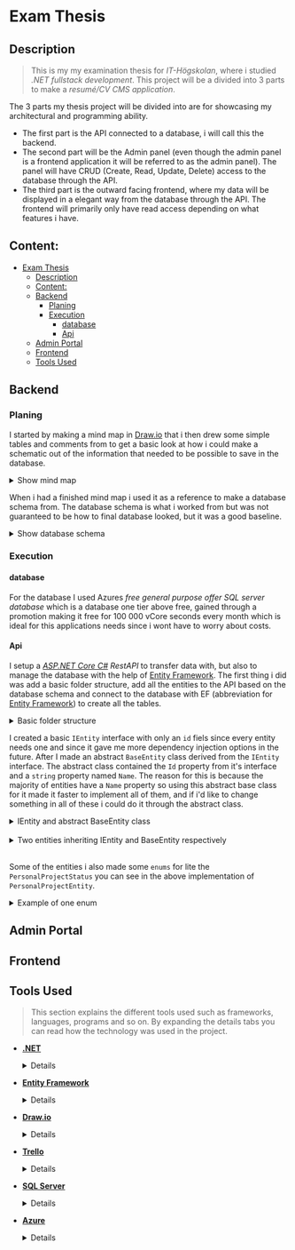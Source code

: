 [comment]: # (All links are placed at the end of this document)

# Exam Thesis
## Description

>This is my my examination thesis for *IT-Högskolan*, where i studied *.NET fullstack development*. This project will be a divided into 3 parts to make a *resumé/CV CMS application*. 

The 3 parts my thesis project will be divided into are for showcasing my architectural and programming ability.
* The first part is the API connected to a database, i will call this the backend. 
* The second part will be the Admin panel (even though the admin panel is a frontend application it will be referred to as the admin panel). The panel will have CRUD (Create, Read, Update, Delete) access to the database through the API. 
* The third part is the outward facing frontend, where my data will be displayed in a elegant way from the database through the API. The frontend will primarily only have read access depending on what features i have.

## Content:
- [Exam Thesis](#exam-thesis)
  - [Description](#description)
  - [Content:](#content)
  - [Backend](#backend)
    - [Planing](#planing)
    - [Execution](#execution)
      - [database](#database)
      - [Api](#api)
  - [Admin Portal](#admin-portal)
  - [Frontend](#frontend)
  - [Tools Used](#tools-used)
## Backend
  ### Planing

  I started by making a mind map in [Draw.io](#tools-used) that i then drew some simple tables and comments from to get a basic look at how i could make a schematic out of the information that needed to be possible to save in the database.

  <details>
  <summary>Show mind map</summary>

  ![Image of database mind map](./README_Pictures/Database/PlanningDatabaseContent.png)
  
  </details>

  When i had a finished mind map i used it as a reference to make a database schema from. The database schema is what i worked from but was not guaranteed to be how to final database looked, but it was a good baseline.

  <details>
  <summary>Show database schema</summary>
  
  ![Picture of the database schema](./README_Pictures/Database/DatabaseSchema.png)
  
  </details>

  ### Execution
  #### database 

  For the database I used Azures *free general purpose offer SQL server database* which is a database one tier above free, gained through a promotion making it free for 100 000 vCore seconds every month which is ideal for this applications needs since i wont have to worry about costs.

  #### Api

  I setup a *[ASP.NET Core C#](#tools-used) RestAPI* to transfer data with, but also to manage the database with the help of [Entity Framework](#tools-used). The first thing i did was add a basic folder structure, add all the entities to the API based on the database schema and connect to the database with EF (abbreviation for [Entity Framework](#tools-used)) to create all the tables. 

<details>
  <summary>Basic folder structure</summary>
  
   ![Picture of folderstructure](./README_Pictures/API/FirstFolderStructure.png)

</details>

I created a basic ``IEntity`` interface with only an `id` fiels since every entity needs one and since it gave me more dependency injection options in the future. After I made an abstract ``BaseEntity`` class derived from the ``IEntity`` interface. The abstract class contained the `Id` property from it's interface and a ``string`` property named `Name`. The reason for this is because the majority of entities have a `Name` property so using this abstract base class for it made it faster to implement all of them, and if i'd like to change something in all of these i could do it through the abstract class.
<details><summary>IEntity and abstract BaseEntity class</summary>
 
**IEntity:**
 ````c#
public interface IEntity
{
    public Guid Id { get; set; }
}
 ````

**BaseEntity:**
```c#
public class BaseEntity : IEntity
{
    public Guid Id { get; set; }
    public string Name { get; set; }
}
```
</details>
<br/>
<details>
<summary>Two entities inheriting IEntity and BaseEntity respectively</summary>

**IEntity**

```cs

public class AboutEntity : IEntity
{
    public Guid Id { get; set; }
  
    public required string FirstName { get; set; }
  
    public required string LastName { get; set; }
  
    public string? MiddleNames { get; set; }
 
    public DateTime BirthDate { get; set; }

    public string? Description { get; set; }
  
    public string? ImageUri { get; set; }
}

```

**BaseEntity**
```cs

public class PersonalProjectEntity : BaseEntity
{
    public required string Description { get; set; }

    public string? Documentation { get; set; }
  
    public PersonalProjectStatus Status { get; set; }
    
    public ICollection<PersonalProjectUriEntity>? ProjectUri { get; set; }
  
    public ICollection<SkillEntity>? AsociatedSkills { get; set; }
}

```
</details>

</br>

Some of the entities i also made some `enums` for lite the ``PersonalProjectStatus`` you can see in the above implementation of ``PersonalProjectEntity``.

<details>
<summary>Example of one enum</summary>

```cs
public enum PersonalProjectStatus
{
    Finished,
    InProduction,
    OnHold,
    Abandoned,
}
```
</details>

## Admin Portal
## Frontend
## Tools Used

>This section explains the different tools used such as frameworks, languages, programs and so on. By expanding the details tabs you can read how the technology was used in the project.

- **[.NET][.NET]** <details>Asp.net core with C# is the framework and programming language I'm using for configuring my database (with the help of [Entity Frameork][EF]) and to create the backend API to transfer data </details>
- **[Entity Framework][EF]**<details>Entity Framework is a framework that let's the user configure their database through .NET code, in this case C# code. In this project the database tables and data is also managed and created code first with Entity framework.</details>
- **[Draw.io][Draw.io]** <details>Draw.io is a free and open source flowchart/diagram editing website and program that I used for mapping and planning different processes such as database logic and general brainstorming. What makes it so good other then being free is the fact it let's users save flowcharts directly to their online repositories if they want to (and many other cloud services or locally). It's also possible to export the charts you make in many different format such as PNG, PDF, HTML and so on which makes it very flexible.</details>
- **[Trello][trello]**
  <details>Trello is a Kanban board I use for planing my project and next steps, I have decided to divide it into 4 sections, "Backlog","In Progress", "Testing" and "Done". Backlog is what is to be done, "In progress" is processes started, "Testing" is where i think something is done but further testing is needed and "Done" is where cards that are done will be placed. Bugs and problems can still occur in the "done" section but they should at least have been thoroughly tested first. Below is a early picture of my trello board. 
  
  ![Picture of trello board divided into 4 sections in the following order from left to right: "Backlog","In Progress", "Testing" and "Done"](./README_Pictures/TrelloLayout.png)</details>
- **[SQL Server][SQLServer]**<details>SQL Server is a SQL server provided by microsoft.</details>
- **[Azure]**<details>Azure is a cloud provider whom i have my [SQL server][SQLServer] at and some other services in this project</details>

  [comment]: # (This section is for storing links for easy reuse)

  [draw.io]: https://www.google.com/url?sa=t&source=web&rct=j&opi=89978449&url=https://app.diagrams.net/&ved=2ahUKEwiZ7d7R0tqFAxVGIxAIHW1KBqwQFnoECAcQAQ&usg=AOvVaw28S23h4_WI8toant9FYDpi

  [trello]: https://trello.com

  [.NET]:https://dotnet.microsoft.com/en-us/apps/aspnet

  [EF]: https://learn.microsoft.com/en-us/aspnet/entity-framework

  [Azure]: https://azure.microsoft.com/sv-se/

  [SQLServer]: https://learn.microsoft.com/en-us/sql/sql-server/what-is-sql-server?view=sql-server-ver16
